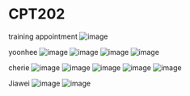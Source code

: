 # CPT202
training appointment
![image](https://github.com/wjwwjww/CPT202/assets/88242516/b3bec95b-e3bb-426e-83e7-dc8fb61639d6)


yoonhee
![image](https://github.com/wjwwjww/CPT202/assets/88242516/f304b5bf-675a-4ca3-a577-2ffbe1218128)
![image](https://github.com/wjwwjww/CPT202/assets/88242516/c9b128be-3cdb-437f-a4c1-254a53626777)
![image](https://github.com/wjwwjww/CPT202/assets/88242516/baee7d23-330d-4470-963f-9f5b9a396a1e)
![image](https://github.com/wjwwjww/CPT202/assets/88242516/fbe32404-856d-4aa1-b7a0-56df44cfe1c5)


cherie
![image](https://github.com/wjwwjww/CPT202/assets/88242516/0af63aa9-5298-47cd-9a66-d820250343ac)
![image](https://github.com/wjwwjww/CPT202/assets/88242516/20cac4b8-6537-4fa0-8a57-23bb15f73d09)
![image](https://github.com/wjwwjww/CPT202/assets/88242516/3536dc05-5df5-4e9e-ad7b-ecfb73265484)
![image](https://github.com/wjwwjww/CPT202/assets/88242516/ed5ccd43-157a-40e0-87d2-398ed4ad1a8e)
![image](https://github.com/wjwwjww/CPT202/assets/88242516/12b43699-e47d-4552-a26d-acb16a67b2ee)








Jiawei
![image](https://github.com/wjwwjww/CPT202/assets/88242516/4608fc52-39f3-4d5c-89da-4c4b44b2c5cd)
![image](https://github.com/wjwwjww/CPT202/assets/88242516/8fcb46f9-3d7b-46d7-912b-f269c2424fea)
